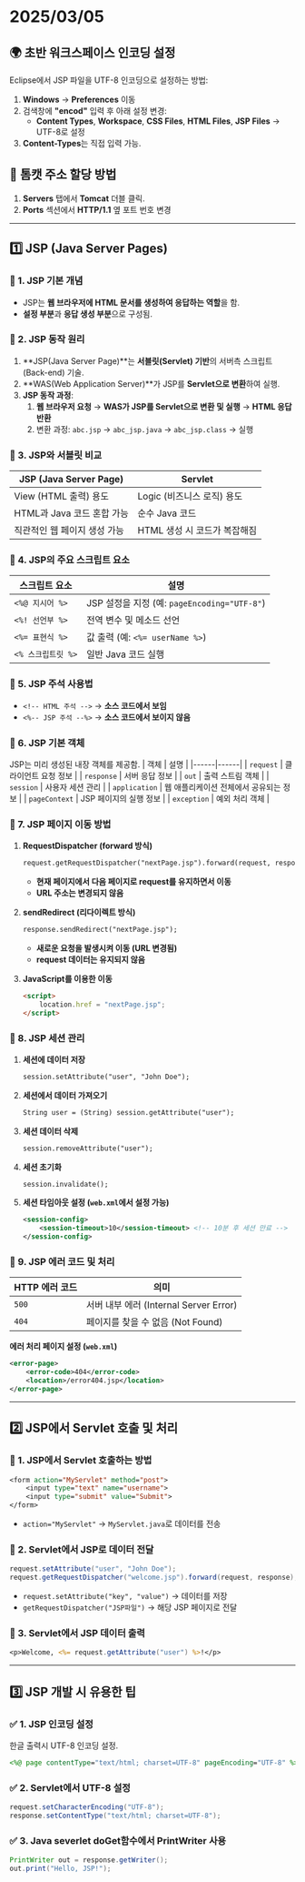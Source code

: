
# 2025/03/05

## 🌍 초반 워크스페이스 인코딩 설정
Eclipse에서 JSP 파일을 UTF-8 인코딩으로 설정하는 방법:
1. **Windows** → **Preferences** 이동
2. 검색창에 **"encod"** 입력 후 아래 설정 변경:
   - **Content Types**, **Workspace**, **CSS Files**, **HTML Files**, **JSP Files** → UTF-8로 설정
3. **Content-Types**는 직접 입력 가능.

## 🚀 톰캣 주소 할당 방법
1. **Servers** 탭에서 **Tomcat** 더블 클릭.
2. **Ports** 섹션에서 **HTTP/1.1** 옆 포트 번호 변경

---

## 1️⃣ JSP (Java Server Pages)

### 📌 1. JSP 기본 개념
- JSP는 **웹 브라우저에 HTML 문서를 생성하여 응답하는 역할**을 함.
- **설정 부분**과 **응답 생성 부분**으로 구성됨.

### 📌 2. JSP 동작 원리
1. **JSP(Java Server Page)**는 **서블릿(Servlet) 기반**의 서버측 스크립트(Back-end) 기술.
2. **WAS(Web Application Server)**가 JSP를 **Servlet으로 변환**하여 실행.
3. **JSP 동작 과정**:
   1. **웹 브라우저 요청** → **WAS가 JSP를 Servlet으로 변환 및 실행** → **HTML 응답 반환**
   2. 변환 과정: `abc.jsp` → `abc_jsp.java` → `abc_jsp.class` → 실행

### 📌 3. JSP와 서블릿 비교
| JSP (Java Server Page) | Servlet |
|------------------------|---------|
| View (HTML 출력) 용도 | Logic (비즈니스 로직) 용도 |
| HTML과 Java 코드 혼합 가능 | 순수 Java 코드 |
| 직관적인 웹 페이지 생성 가능 | HTML 생성 시 코드가 복잡해짐 |

### 📌 4. JSP의 주요 스크립트 요소
| 스크립트 요소 | 설명 |
|-------------|------|
| `<%@ 지시어 %>` | JSP 설정을 지정 (예: `pageEncoding="UTF-8"`) |
| `<%! 선언부 %>` | 전역 변수 및 메소드 선언 |
| `<%= 표현식 %>` | 값 출력 (예: `<%= userName %>`) |
| `<% 스크립트릿 %>` | 일반 Java 코드 실행 |

### 📌 5. JSP 주석 사용법
- `<!-- HTML 주석 -->` → **소스 코드에서 보임**
- `<%-- JSP 주석 --%>` → **소스 코드에서 보이지 않음**

### 📌 6. JSP 기본 객체
JSP는 미리 생성된 내장 객체를 제공함.
| 객체 | 설명 |
|------|------|
| `request` | 클라이언트 요청 정보 |
| `response` | 서버 응답 정보 |
| `out` | 출력 스트림 객체 |
| `session` | 사용자 세션 관리 |
| `application` | 웹 애플리케이션 전체에서 공유되는 정보 |
| `pageContext` | JSP 페이지의 실행 정보 |
| `exception` | 예외 처리 객체 |

### 📌 7. JSP 페이지 이동 방법
1. **RequestDispatcher (forward 방식)**
   ```jsp
   request.getRequestDispatcher("nextPage.jsp").forward(request, response);
   ```
   - **현재 페이지에서 다음 페이지로 request를 유지하면서 이동**
   - **URL 주소는 변경되지 않음**

2. **sendRedirect (리다이렉트 방식)**
   ```jsp
   response.sendRedirect("nextPage.jsp");
   ```
   - **새로운 요청을 발생시켜 이동 (URL 변경됨)**
   - **request 데이터는 유지되지 않음**

3. **JavaScript를 이용한 이동**
   ```html
   <script>
       location.href = "nextPage.jsp";
   </script>
   ```

### 📌 8. JSP 세션 관리
1. **세션에 데이터 저장**  
   ```jsp
   session.setAttribute("user", "John Doe");
   ```
2. **세션에서 데이터 가져오기**  
   ```jsp
   String user = (String) session.getAttribute("user");
   ```
3. **세션 데이터 삭제**  
   ```jsp
   session.removeAttribute("user");
   ```
4. **세션 초기화**  
   ```jsp
   session.invalidate();
   ```
5. **세션 타임아웃 설정 (`web.xml`에서 설정 가능)**  
   ```xml
   <session-config>
       <session-timeout>10</session-timeout> <!-- 10분 후 세션 만료 -->
   </session-config>
   ```

### 📌 9. JSP 에러 코드 및 처리
| HTTP 에러 코드 | 의미 |
|--------------|------|
| `500` | 서버 내부 에러 (Internal Server Error) |
| `404` | 페이지를 찾을 수 없음 (Not Found) |

**에러 처리 페이지 설정 (`web.xml`)**
```xml
<error-page>
    <error-code>404</error-code>
    <location>/error404.jsp</location>
</error-page>
```

---

## 2️⃣ JSP에서 Servlet 호출 및 처리

### 📌 1. JSP에서 Servlet 호출하는 방법
```jsp
<form action="MyServlet" method="post">
    <input type="text" name="username">
    <input type="submit" value="Submit">
</form>
```
- `action="MyServlet"` → `MyServlet.java`로 데이터를 전송

### 📌 2. Servlet에서 JSP로 데이터 전달
```java
request.setAttribute("user", "John Doe");
request.getRequestDispatcher("welcome.jsp").forward(request, response);
```
- `request.setAttribute("key", "value")` → 데이터를 저장  
- `getRequestDispatcher("JSP파일")` → 해당 JSP 페이지로 전달

### 📌 3. Servlet에서 JSP 데이터 출력
```jsp
<p>Welcome, <%= request.getAttribute("user") %>!</p>
```

---

## 3️⃣ JSP 개발 시 유용한 팁

### ✅ **1. JSP 인코딩 설정**
한글 출력시 UTF-8 인코딩 설정.
```jsp
<%@ page contentType="text/html; charset=UTF-8" pageEncoding="UTF-8" %>
```

### ✅ **2. Servlet에서 UTF-8 설정**
```java
request.setCharacterEncoding("UTF-8");
response.setContentType("text/html; charset=UTF-8");
```

### ✅ **3. Java severlet doGet함수에서 PrintWriter 사용**
```java
PrintWriter out = response.getWriter();
out.print("Hello, JSP!");
```
  
